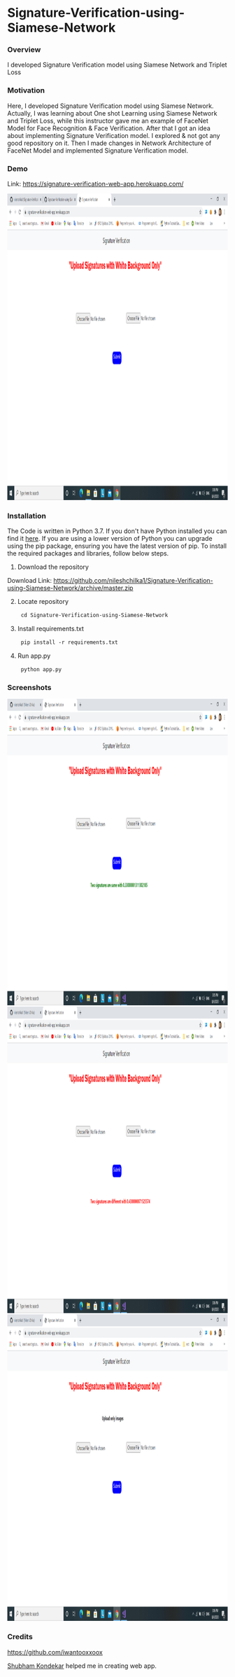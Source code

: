 # Signature-Verification-using-Siamese-Network

### Overview
I developed Signature Verification model using Siamese Network and Triplet Loss

### Motivation
Here, I developed Signature Verification model using Siamese Network. Actually, I was learning about One shot Learning using Siamese Network and Triplet Loss, while this instructor gave me an example of FaceNet Model for Face Recognition & Face Verification. After that I got an idea about implementing Signature Verification model.
I explored & not got any good repository on it. Then I made changes in Network Architecture of FaceNet Model and implemented Signature Verification model.

### Demo
Link: https://signature-verification-web-app.herokuapp.com/

<img src = "https://github.com/nileshchilka1/Signature-Verification-using-Siamese-Network/blob/master/screenshots/webpage.png"
         alt = "HTML" height = "700" width = "1100" />
         
### Installation
The Code is written in Python 3.7. If you don't have Python installed you can find it [here](https://www.python.org/downloads/). If you are using a lower version of Python you can upgrade using the pip package, ensuring you have the latest version of pip. To install the required packages and libraries, follow below steps.


1. Download the repository

Download Link: https://github.com/nileshchilka1/Signature-Verification-using-Siamese-Network/archive/master.zip

2. Locate repository

    ```markdown
     cd Signature-Verification-using-Siamese-Network
    ```

3. Install requirements.txt
         
   ```markdown
    pip install -r requirements.txt
   ```
   
4. Run app.py

   ```markdown
    python app.py
   ```
  
### Screenshots
   
   <img src = "https://github.com/nileshchilka1/Signature-Verification-using-Siamese-Network/blob/master/screenshots/Screenshot%20(1).png"
         alt = "HTML" height = "700" width = "1100" />
   <img src = "https://github.com/nileshchilka1/Signature-Verification-using-Siamese-Network/blob/master/screenshots/Screenshot%20(2).png"
         alt = "HTML" height = "700" width = "1100" />
   <img src = "https://github.com/nileshchilka1/Signature-Verification-using-Siamese-Network/blob/master/screenshots/Screenshot%20(3).png"
         alt = "HTML" height = "700" width = "1100" />
 
   
### Credits
   https://github.com/iwantooxxoox
   
   [Shubham Kondekar](https://github.com/kondekarshubham123) helped me in creating web app.
   
